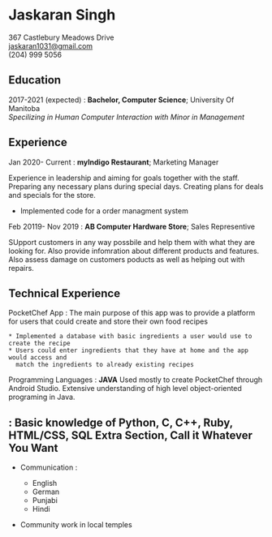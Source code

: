 
Jaskaran Singh
============
367 Castlebury Meadows Drive\
jaskaran1031@gmail.com\
(204) 999 5056


Education
---------

2017-2021 (expected)
:   **Bachelor, Computer Science**; University Of Manitoba\
*Specilizing in Human Computer Interaction with Minor in Management*

Experience
----------

Jan 2020- Current 
:   **myIndigo Restaurant**; Marketing Manager

Experience in leadership and aiming for goals together with the staff. Preparing any necessary plans during special days. Creating plans for deals and specials for the store.

* Implemented code for a order managment system

Feb 20119- Nov 2019 
:    **AB Computer Hardware Store**; Sales Representive

SUpport customers in any way possbile and help them with what they are looking for. Also provide infomration about different products and features. Also assess damage on customers poducts as well as helping out with repairs.

Technical Experience
--------------------

PocketChef App
:   The main purpose of this app was to provide a platform for users
	that could create and store their own food recipes

    * Implemented a database with basic ingredients a user would use to create the recipe 
    * Users could enter ingredients that they have at home and the app would access and
      match the ingredients to already existing recipes


Programming Languages
:   **JAVA** Used mostly to create PocketChef through Android Studio.   Extensive understanding of high level object-oriented programing in Java.


:   Basic knowledge of **Python**, **C**, **C++**, **Ruby**, **HTML/CSS**, **SQL**
Extra Section, Call it Whatever You Want
----------------------------------------

* Communication :

     * English 
     * German
     * Punjabi
     * Hindi

* Community work in local temples
